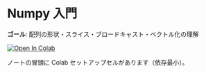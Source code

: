 # Numpy 入門
**ゴール**: 配列の形状・スライス・ブロードキャスト・ベクトル化の理解

[![Open In Colab](https://colab.research.google.com/assets/colab-badge.svg)](
https://colab.research.google.com/github/YourOrg/YourRepo/blob/main/notebooks/10_numpy/intro_numpy.ipynb)

ノートの冒頭に Colab セットアップセルがあります（依存最小）。
